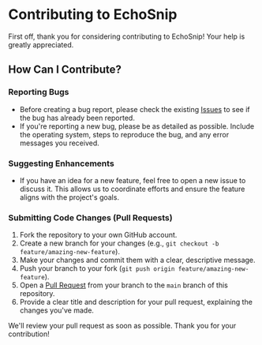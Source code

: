 # Contributing to EchoSnip

First off, thank you for considering contributing to EchoSnip! Your help is greatly appreciated.

## How Can I Contribute?

### Reporting Bugs
-   Before creating a bug report, please check the existing [Issues](https://github.com/Atlaz0/EchoSnip/issues) to see if the bug has already been reported.
-   If you're reporting a new bug, please be as detailed as possible. Include the operating system, steps to reproduce the bug, and any error messages you received.

### Suggesting Enhancements
-   If you have an idea for a new feature, feel free to open a new issue to discuss it. This allows us to coordinate efforts and ensure the feature aligns with the project's goals.

### Submitting Code Changes (Pull Requests)
1.  Fork the repository to your own GitHub account.
2.  Create a new branch for your changes (e.g., `git checkout -b feature/amazing-new-feature`).
3.  Make your changes and commit them with a clear, descriptive message.
4.  Push your branch to your fork (`git push origin feature/amazing-new-feature`).
5.  Open a [Pull Request](https://github.com/Atlaz0/EchoSnip/pulls) from your branch to the `main` branch of this repository.
6.  Provide a clear title and description for your pull request, explaining the changes you've made.

We'll review your pull request as soon as possible. Thank you for your contribution!
